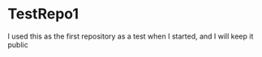 # TestRepo1
I used this as the first  repository as a test when I started, and I will keep it public
  

